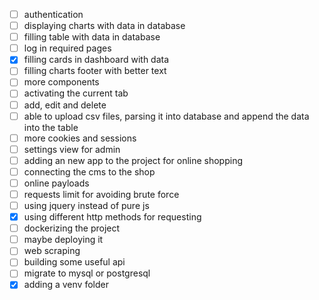 - [ ] authentication
- [ ] displaying charts with data in database
- [ ] filling table with data in database
- [ ] log in required pages
- [x] filling cards in dashboard with data
- [ ] filling charts footer with better text
- [ ] more components
- [ ] activating the current tab
- [ ] add, edit and delete
- [ ] able to upload csv files, parsing it into database and append the data into the table
- [ ] more cookies and sessions
- [ ] settings view for admin
- [ ] adding an new app to the project for online shopping
- [ ] connecting the cms to the shop
- [ ] online payloads
- [ ] requests limit for avoiding brute force
- [ ] using jquery instead of pure js
- [x] using different http methods for requesting
- [ ] dockerizing the project
- [ ] maybe deploying it
- [ ] web scraping
- [ ] building some useful api
- [ ] migrate to mysql or postgresql
- [x] adding a venv folder
